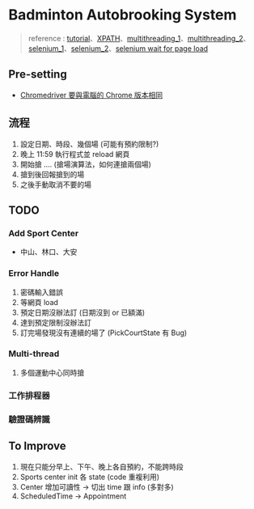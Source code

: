 # Badminton Autobrooking System
>reference : 
>[tutorial](https://tonidata.medium.com/%E8%87%AA%E5%8B%95%E6%90%B6%E7%A5%A8%E7%A8%8B%E5%BC%8F-%E7%94%A8python%E6%90%B6%E7%86%B1%E8%B3%A3%E5%95%86%E5%93%81-1f542f50c395)、[XPATH](https://www.guru99.com/xpath-selenium.html)、[multithreading_1](https://www.maxlist.xyz/2020/03/15/python-threading/)、[multithreading_2](https://blog.gtwang.org/programming/python-threading-multithreaded-programming-tutorial/)、[selenium_1](https://www.learncodewithmike.com/2020/05/python-selenium-scraper.html)、[selenium_2](https://ithelp.ithome.com.tw/articles/10230717)、[selenium wait for page load](https://www.lambdatest.com/blog/selenium-wait-for-page-to-load/)
## Pre-setting

- [Chromedriver 要與電腦的 Chrome 版本相同](https://chromedriver.chromium.org/downloads)

## 流程
1. 設定日期、時段、幾個場 (可能有預約限制?)
2. 晚上 11:59 執行程式並 reload 網頁
3. 開始搶 .... (搶場演算法，如何連搶兩個場)
4. 搶到後回報搶到的場
5. 之後手動取消不要的場

## TODO
### Add Sport Center
- 中山、林口、大安

### Error Handle
1. 密碼輸入錯誤
2. 等網頁 load
3. 預定日期沒辦法訂 (日期沒到 or 已額滿)
4. 達到預定限制沒辦法訂
5. 訂完場發現沒有連續的場了 (PickCourtState 有 Bug)
### Multi-thread
1. 多個運動中心同時搶

### 工作排程器

### 驗證碼辨識

## To Improve
1. 現在只能分早上、下午、晚上各自預約，不能跨時段
2. Sports center init 各 state (code 重複利用)
3. Center 增加可讀性 -> 切出 time 跟 info (多對多)
4. ScheduledTime -> Appointment
